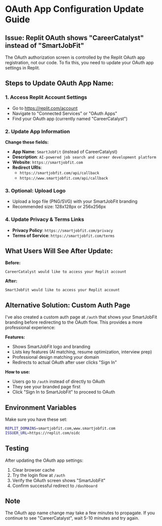 # OAuth App Configuration Update Guide

## Issue: Replit OAuth shows "CareerCatalyst" instead of "SmartJobFit"

The OAuth authorization screen is controlled by the Replit OAuth app registration, not our code. To fix this, you need to update your OAuth app settings in Replit.

## Steps to Update OAuth App Name:

### 1. Access Replit Account Settings
- Go to https://replit.com/account
- Navigate to "Connected Services" or "OAuth Apps"
- Find your OAuth app (currently named "CareerCatalyst")

### 2. Update App Information
**Change these fields:**
- **App Name**: `SmartJobFit` (instead of CareerCatalyst)
- **Description**: `AI-powered job search and career development platform`
- **Website**: `https://smartjobfit.com`
- **Redirect URIs**: 
  - `https://smartjobfit.com/api/callback`
  - `https://www.smartjobfit.com/api/callback`

### 3. Optional: Upload Logo
- Upload a logo file (PNG/SVG) with your SmartJobFit branding
- Recommended size: 128x128px or 256x256px

### 4. Update Privacy & Terms Links
- **Privacy Policy**: `https://smartjobfit.com/privacy`
- **Terms of Service**: `https://smartjobfit.com/terms`

## What Users Will See After Update:

**Before:**
```
CareerCatalyst would like to access your Replit account
```

**After:**
```
SmartJobFit would like to access your Replit account
```

## Alternative Solution: Custom Auth Page

I've also created a custom auth page at `/auth` that shows your SmartJobFit branding before redirecting to the OAuth flow. This provides a more professional experience:

**Features:**
- Shows SmartJobFit logo and branding
- Lists key features (AI matching, resume optimization, interview prep)
- Professional design matching your domain
- Redirects to actual OAuth after user clicks "Sign In"

**How to use:**
- Users go to `/auth` instead of directly to OAuth
- They see your branded page first
- Click "Sign In to SmartJobFit" to proceed to OAuth

## Environment Variables

Make sure you have these set:
```bash
REPLIT_DOMAINS=smartjobfit.com,www.smartjobfit.com
ISSUER_URL=https://replit.com/oidc
```

## Testing

After updating the OAuth app settings:
1. Clear browser cache
2. Try the login flow at `/auth`
3. Verify the OAuth screen shows "SmartJobFit"
4. Confirm successful redirect to `/dashboard`

## Note

The OAuth app name change may take a few minutes to propagate. If you continue to see "CareerCatalyst", wait 5-10 minutes and try again.